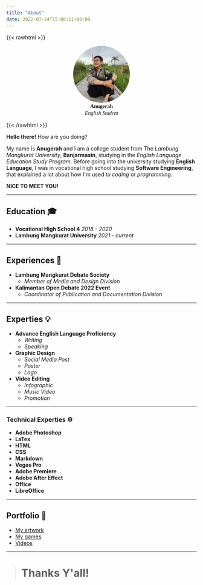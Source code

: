 ```yaml
---
title: "About"
date: 2022-07-24T15:08:11+08:00
---
```



{{< rawhtml >}}
<figure style="display: block;
  margin-left: auto;
  margin-right: auto;">
<img src="bad.jpeg" style="  
  width: 150px;
  height: 150px;
  object-fit: cover;
  border-radius: 50%;display: block;
  margin-left: auto;
  margin-right: auto;">
  <figcaption style="text-align: center;"><b style="font-family: 'et-book-roman-old-style-figures', serif;">Anugerah</b><figcaption>
  <figcaption style="text-align: center;"><i style="font-family: 'et-book-roman-old-style-figures', serif;">English Student</i><figcaption>
  </figure>
{{< /rawhtml >}}

**Hello there!** How are you doing? 


My name is **Anugerah** and I am a college student from The *Lambung Mangkurat University*, **Banjarmasin**, studying in the *English Language Education Study Program*. Before going into the university studying **English Language**, I was in vocational high school studying **Software Engineering**, that explained a lot about how I'm used to *coding* or *programming*. 

**NICE TO MEET YOU!**

---

## Education 🎓
+ **Vocational High School 4** *2018 - 2020*
+ **Lambung Mangkurat University** *2021 - current*

---
## Experiences 💼
+ **Lambung Mangkurat Debate Society**
  + *Member of Media and Design Division*
+ **Kalimantan Open Debate 2022 Event**
  + *Coordinator of Publication and Documentation Division*

---
## Experties 💡
- **Advance English Language Proficiency**
  - *Writing*
  - *Speaking*
- **Graphic Design**
  - *Social Media Post*
  - *Poster*
  - *Logo*
- **Video Editing**
  - *Infographic*
  - *Music Video*
  - *Promotion*

---
### Technical Experties ⚙️
- **Adobe Photoshop**
- **LaTex**
- **HTML**
- **CSS**
- **Markdown**
- **Vegas Pro** 
- **Adobe Premiere**
- **Adobe After Effect**
- **Office**
- **LibreOffice**

---
## Portfolio 🎨
- [My artwork](https://www.instagram.com/brflook/)
- [My games](https://dandeliongaames.itch.io/)
- [Videos](https://www.youtube.com/c/CrunchyPie)

---
> # Thanks Y'all!